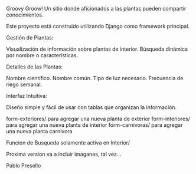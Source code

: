 Groovy Groow! Un sitio donde aficionados a las plantas pueden compartir conocimientos.

Este proyecto está construido utilizando Django como framework principal.

Gestión de Plantas:

Visualización de información sobre plantas de interior.
Búsqueda dinámica por nombre o características.


Detalles de las Plantas:

Nombre científico.
Nombre común.
Tipo de luz necesario.
Frecuencia de riego semanal.


Interfaz Intuitiva:

Diseño simple y fácil de usar con tablas que organizan la información.


form-exteriores/ para agregar una nueva planta de exterior
form-interiores/ para agregar una nueva planta de interior
form-carnivoras/  para agregar una nueva planta carnivora


Funcion de Busqueda solamente activa en Interior/

Proxima version va a incluir imaganes, tal vez...


Pablo Presello
